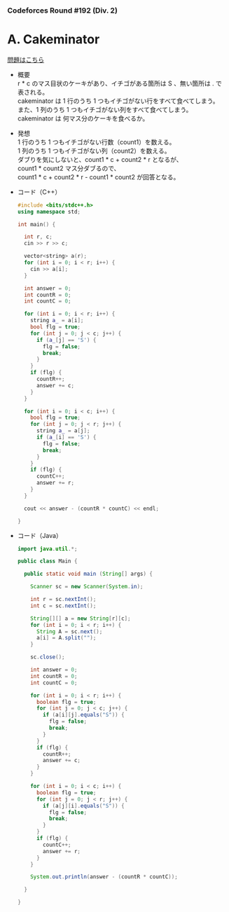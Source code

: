 ### Codeforces Round #192 (Div. 2)

# A. Cakeminator

  [問題はこちら](https://codeforces.com/problemset/problem/330/A)
  
- 概要<br>
  r * c のマス目状のケーキがあり、イチゴがある箇所は S 、無い箇所は . で表される。<br>
  cakeminator は 1 行のうち 1 つもイチゴがない行をすべて食べてしまう。<br>
  また、1 列のうち 1 つもイチゴがない列をすべて食べてしまう。<br>
  cakeminator は 何マス分のケーキを食べるか。
  
  
- 発想<br>
  1 行のうち 1 つもイチゴがない行数（count1）を数える。<br>
  1 列のうち 1 つもイチゴがない列（count2）を数える。<br>
  ダブりを気にしないと、count1 * c + count2 * r となるが、<br>
  count1 * count2 マス分ダブるので、<br>
  count1 * c + count2 * r - count1 * count2 が回答となる。
  
  
- コード（C++）

  ```cpp
  #include <bits/stdc++.h>
  using namespace std;

  int main() {

    int r, c;
    cin >> r >> c;

    vector<string> a(r);
    for (int i = 0; i < r; i++) {
      cin >> a[i];
    }

    int answer = 0;
    int countR = 0;
    int countC = 0;

    for (int i = 0; i < r; i++) {
      string a_ = a[i];
      bool flg = true;
      for (int j = 0; j < c; j++) {
        if (a_[j] == 'S') {
          flg = false;
          break;
        }
      }
      if (flg) {
        countR++;
        answer += c;
      }
    }

    for (int i = 0; i < c; i++) {
      bool flg = true;
      for (int j = 0; j < r; j++) {
        string a_ = a[j];
        if (a_[i] == 'S') {
          flg = false;
          break;
        }
      }
      if (flg) {
        countC++;
        answer += r;
      }
    }

    cout << answer - (countR * countC) << endl;

  }
  ```
  
- コード（Java）

  ```java
  import java.util.*;

  public class Main {

    public static void main (String[] args) {

      Scanner sc = new Scanner(System.in);

      int r = sc.nextInt();
      int c = sc.nextInt();

      String[][] a = new String[r][c];
      for (int i = 0; i < r; i++) {
        String A = sc.next();
        a[i] = A.split("");
      }

      sc.close();

      int answer = 0;
      int countR = 0;
      int countC = 0;

      for (int i = 0; i < r; i++) {
        boolean flg = true;
        for (int j = 0; j < c; j++) {
          if (a[i][j].equals("S")) {
            flg = false;
            break;
          }
        }
        if (flg) {
          countR++;
          answer += c;
        }
      }

      for (int i = 0; i < c; i++) {
        boolean flg = true;
        for (int j = 0; j < r; j++) {
          if (a[j][i].equals("S")) {
            flg = false;
            break;
          }
        }
        if (flg) {
          countC++;
          answer += r;
        }
      }

      System.out.println(answer - (countR * countC));

    }

  }
  ```
    